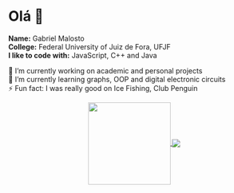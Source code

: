<h1>Olá 👋</h1>

<p><b>Name:</b> Gabriel Malosto</br>
<b>College:</b> Federal University of Juiz de Fora, UFJF</br>
<b>I like to code with:</b> JavaScript, C++ and Java</p>

<p>
🔭 I’m currently working on academic and personal projects</br>
🌱 I’m currently learning graphs, OOP and digital electronic circuits</br>
⚡ Fun fact: I was really good on Ice Fishing, Club Penguin
</p>
  
<p align="center">
<a href="https://github.com/devgabmal">
  <img align="center" height="165" src="https://github-readme-stats.vercel.app/api?username=devgabmal&theme=github_light&show_icons=true&count_private=true&include_all_commits=true" />
</a>
<a href="https://github.com/devgabmal">
  <img align="center" src="https://github-readme-stats.vercel.app/api/top-langs/?username=devgabmal&theme=github_light&layout=compact" />
</a>
</p>
